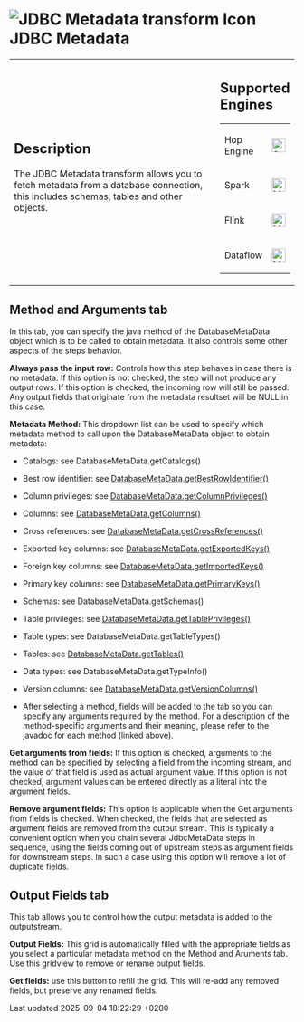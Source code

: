 <div id="header">

# <span class="image image-doc-icon">![JDBC Metadata transform Icon](../assets/images/transforms/icons/jdbcmetadata.svg)</span> JDBC Metadata

</div>

<div id="content">

<div id="preamble">

<div class="sectionbody">

<table>
<colgroup>
<col style="width: 75%" />
<col style="width: 25%" />
</colgroup>
<tbody>
<tr class="odd">
<td><div class="content">
<div class="sect1">
<h2 id="_description">Description</h2>
<div class="sectionbody">
<div class="paragraph">
<p>The JDBC Metadata transform allows you to fetch metadata from a database connection, this includes schemas, tables and other objects.</p>
</div>
</div>
</div>
</div></td>
<td><div class="content">
<div class="sect1">
<h2 id="_supported_engines">Supported Engines</h2>
<div class="sectionbody">
<table>
<tbody>
<tr class="odd">
<td><p>Hop Engine</p></td>
<td><div class="content">
<div class="paragraph">
<p><span class="image"><img src="../assets/images/check_mark.svg" alt="Supported" width="24" /></span></p>
</div>
</div></td>
</tr>
<tr class="even">
<td><p>Spark</p></td>
<td><div class="content">
<div class="paragraph">
<p><span class="image"><img src="../assets/images/question_mark.svg" alt="Maybe Supported" width="24" /></span></p>
</div>
</div></td>
</tr>
<tr class="odd">
<td><p>Flink</p></td>
<td><div class="content">
<div class="paragraph">
<p><span class="image"><img src="../assets/images/question_mark.svg" alt="Maybe Supported" width="24" /></span></p>
</div>
</div></td>
</tr>
<tr class="even">
<td><p>Dataflow</p></td>
<td><div class="content">
<div class="paragraph">
<p><span class="image"><img src="../assets/images/question_mark.svg" alt="Maybe Supported" width="24" /></span></p>
</div>
</div></td>
</tr>
</tbody>
</table>
</div>
</div>
</div></td>
</tr>
</tbody>
</table>

</div>

</div>

<div class="sect1">

## Method and Arguments tab

<div class="sectionbody">

<div class="paragraph">

In this tab, you can specify the java method of the DatabaseMetaData object which is to be called to obtain metadata. It also controls some other aspects of the steps behavior.

</div>

<div class="paragraph">

**Always pass the input row:** Controls how this step behaves in case there is no metadata. If this option is not checked, the step will not produce any output rows. If this option is checked, the incoming row will still be passed. Any output fields that originate from the metadata resultset will be NULL in this case.

</div>

<div class="paragraph">

**Metadata Method:** This dropdown list can be used to specify which metadata method to call upon the DatabaseMetaData object to obtain metadata:

</div>

<div class="ulist">

  - Catalogs: see DatabaseMetaData.getCatalogs()

  - Best row identifier: see [DatabaseMetaData.getBestRowIdentifier()](http://docs.oracle.com/javase/7/docs/api/java/sql/DatabaseMetaData.html#getBestRowIdentifier\(java.lang.String,%20java.lang.String,%20java.lang.String,%20int,%20boolean\))

  - Column privileges: see [DatabaseMetaData.getColumnPrivileges()](http://docs.oracle.com/javase/7/docs/api/java/sql/DatabaseMetaData.html#getColumnPrivileges\(java.lang.String,%20java.lang.String,%20java.lang.String,%20java.lang.String\))

  - Columns: see [DatabaseMetaData.getColumns()](http://docs.oracle.com/javase/7/docs/api/java/sql/DatabaseMetaData.html#getColumns\(java.lang.String,%20java.lang.String,%20java.lang.String,%20java.lang.String\))

  - Cross references: see [DatabaseMetaData.getCrossReferences()](http://docs.oracle.com/javase/7/docs/api/java/sql/DatabaseMetaData.html#getCrossReference\(java.lang.String,%20java.lang.String,%20java.lang.String,%20java.lang.String,%20java.lang.String,%20java.lang.String\))

  - Exported key columns: see [DatabaseMetaData.getExportedKeys()](http://docs.oracle.com/javase/7/docs/api/java/sql/DatabaseMetaData.html#getExportedKeys\(java.lang.String,%20java.lang.String,%20java.lang.String\))

  - Foreign key columns: see [DatabaseMetaData.getImportedKeys()](http://docs.oracle.com/javase/7/docs/api/java/sql/DatabaseMetaData.html#getImportedKeys\(java.lang.String,%20java.lang.String,%20java.lang.String\))

  - Primary key columns: see [DatabaseMetaData.getPrimaryKeys()](http://docs.oracle.com/javase/7/docs/api/java/sql/DatabaseMetaData.html#getPrimaryKeys\(java.lang.String,%20java.lang.String,%20java.lang.String\))

  - Schemas: see DatabaseMetaData.getSchemas()

  - Table privileges: see [DatabaseMetaData.getTablePrivileges()](http://docs.oracle.com/javase/7/docs/api/java/sql/DatabaseMetaData.html#getTablePrivileges\(java.lang.String,%20java.lang.String,%20java.lang.String\))

  - Table types: see DatabaseMetaData.getTableTypes()

  - Tables: see [DatabaseMetaData.getTables()](http://docs.oracle.com/javase/7/docs/api/java/sql/DatabaseMetaData.html#getTables\(java.lang.String,%20java.lang.String,%20java.lang.String,%20java.lang.String%5B%5D\))

  - Data types: see DatabaseMetaData.getTypeInfo()

  - Version columns: see [DatabaseMetaData.getVersionColumns()](http://docs.oracle.com/javase/7/docs/api/java/sql/DatabaseMetaData.html#getVersionColumns\(java.lang.String,%20java.lang.String,%20java.lang.String\))

  - After selecting a method, fields will be added to the tab so you can specify any arguments required by the method. For a description of the method-specific arguments and their meaning, please refer to the javadoc for each method (linked above).

</div>

<div class="paragraph">

**Get arguments from fields:** If this option is checked, arguments to the method can be specified by selecting a field from the incoming stream, and the value of that field is used as actual argument value. If this option is not checked, argument values can be entered directly as a literal into the argument fields.

</div>

<div class="paragraph">

**Remove argument fields:** This option is applicable when the Get arguments from fields is checked. When checked, the fields that are selected as argument fields are removed from the output stream. This is typically a convenient option when you chain several JdbcMetaData steps in sequence, using the fields coming out of upstream steps as argument fields for downstream steps. In such a case using this option will remove a lot of duplicate fields.

</div>

</div>

</div>

<div class="sect1">

## Output Fields tab

<div class="sectionbody">

<div class="paragraph">

This tab allows you to control how the output metadata is added to the outputstream.

</div>

<div class="paragraph">

**Output Fields:** This grid is automatically filled with the appropriate fields as you select a particular metadata method on the Method and Aruments tab. Use this gridview to remove or rename output fields.

</div>

<div class="paragraph">

**Get fields:** use this button to refill the grid. This will re-add any removed fields, but preserve any renamed fields.

</div>

</div>

</div>

</div>

<div id="footer">

<div id="footer-text">

Last updated 2025-09-04 18:22:29 +0200

</div>

</div>
